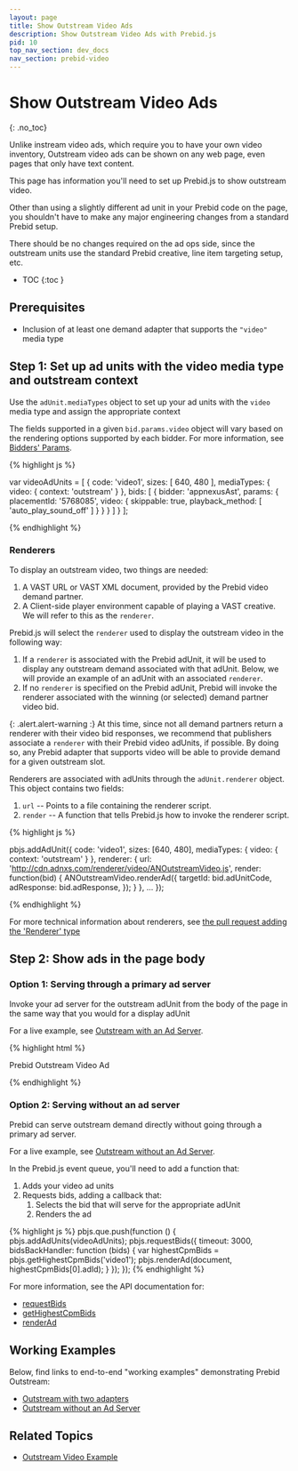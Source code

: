 ```yaml
---
layout: page
title: Show Outstream Video Ads
description: Show Outstream Video Ads with Prebid.js
pid: 10
top_nav_section: dev_docs
nav_section: prebid-video
---
```


<div class="bs-docs-section" markdown="1">

# Show Outstream Video Ads
{: .no_toc}

Unlike instream video ads, which require you to have your own video inventory, Outstream video ads can be shown on any web page, even pages that only have text content.

This page has information you'll need to set up Prebid.js to show outstream video.

Other than using a slightly different ad unit in your Prebid code on the page, you shouldn't have to make any major engineering changes from a standard Prebid setup.

There should be no changes required on the ad ops side, since the outstream units use the standard Prebid creative, line item targeting setup, etc.

* TOC
{:toc }

## Prerequisites

+ Inclusion of at least one demand adapter that supports the `"video"` media type

## Step 1: Set up ad units with the video media type and outstream context

Use the `adUnit.mediaTypes` object to set up your ad units with the `video` media type and assign the appropriate context

The fields supported in a given `bid.params.video` object will vary based on the rendering options supported by each bidder.  For more information, see [Bidders' Params]({{site.github.url}}/dev-docs/bidders.html).

{% highlight js %}

var videoAdUnits = [
  {
    code: 'video1',
    sizes: [ 640, 480 ],
    mediaTypes: {
      video: {
        context: 'outstream'
      }
    },
    bids: [
      {
        bidder: 'appnexusAst',
        params: {
          placementId: '5768085',
          video: {
            skippable: true,
            playback_method: [ 'auto_play_sound_off' ]
          }
        }
      }
    ]
  }
];

{% endhighlight %}

### Renderers

To display an outstream video, two things are needed:

1. A VAST URL or VAST XML document, provided by the Prebid video demand partner.
2. A Client-side player environment capable of playing a VAST creative.  We will refer to this as the `renderer`.

Prebid.js will select the `renderer` used to display the outstream video in the following way:

1. If a `renderer` is associated with the Prebid adUnit, it will be used to display any outstream demand associated with that adUnit.  Below, we will provide an example of an adUnit with an associated `renderer`.
2. If no `renderer` is specified on the Prebid adUnit, Prebid will invoke the renderer associated with the winning (or selected) demand partner video bid.

{: .alert.alert-warning :}
At this time, since not all demand partners return a renderer with their video bid responses, we recommend that publishers associate a `renderer` with their Prebid video adUnits, if possible.  By doing so, any Prebid adapter that supports video will be able to provide demand for a given outstream slot.

Renderers are associated with adUnits through the `adUnit.renderer` object.  This object contains two fields:

1. `url` -- Points to a file containing the renderer script.
2. `render` -- A function that tells Prebid.js how to invoke the renderer script.

{% highlight js %}

pbjs.addAdUnit({
    code: 'video1',
    sizes: [640, 480],
    mediaTypes: {
      video: {
        context: 'outstream'
      }
    },
    renderer: {
        url: 'http://cdn.adnxs.com/renderer/video/ANOutstreamVideo.js',
        render: function(bid) {
            ANOutstreamVideo.renderAd({
                targetId: bid.adUnitCode,
                adResponse: bid.adResponse,
            });
        }
    },
    ...
});

{% endhighlight %}

For more technical information about renderers, see [the pull request adding the 'Renderer' type](https://github.com/prebid/Prebid.js/pull/1082)

## Step 2: Show ads in the page body

### Option 1: Serving through a primary ad server

Invoke your ad server for the outstream adUnit from the body of the page in the same way that you would for a display adUnit

For a live example, see [Outstream with an Ad Server]({{site.github.url}}/examples/video/outstream/outstream-dfp-two-adapters-demo.html).

{% highlight html %}

<div id='video1'>
  <p>Prebid Outstream Video Ad</p>
  <script type='text/javascript'>
    googletag.cmd.push(function () {
      googletag.display('video1');
    });
  </script>
</div>

{% endhighlight %}

### Option 2: Serving without an ad server

Prebid can serve outstream demand directly without going through a primary ad server.

For a live example, see [Outstream without an Ad Server]({{site.github.url}}/examples/video/outstream/outstream-no-adserver-demo.html).

In the Prebid.js event queue, you'll need to add a function that:

1. Adds your video ad units
2. Requests bids, adding a callback that:
    1. Selects the bid that will serve for the appropriate adUnit
    2. Renders the ad

{% highlight js %}
pbjs.que.push(function () {
    pbjs.addAdUnits(videoAdUnits);
    pbjs.requestBids({
        timeout: 3000,
        bidsBackHandler: function (bids) {
            var highestCpmBids = pbjs.getHighestCpmBids('video1');
            pbjs.renderAd(document, highestCpmBids[0].adId);
        }
    });
});
{% endhighlight %}

For more information, see the API documentation for:

+ [requestBids]({{site.github.url}}/dev-docs/publisher-api-reference.html#module_pbjs.requestBids)
+ [getHighestCpmBids]({{site.github.url}}/dev-docs/publisher-api-reference.html#module_pbjs.getHighestCpmBids)
+ [renderAd]({{site.github.url}}/dev-docs/publisher-api-reference.html#module_pbjs.renderAd)

## Working Examples

Below, find links to end-to-end "working examples" demonstrating Prebid Outstream:

+ [Outstream with two adapters]({{site.github.url}}/examples/video/outstream/outstream-dfp-two-adapters-demo.html)
+ [Outstream without an Ad Server]({{site.github.url}}/examples/video/outstream/outstream-no-adserver-demo.html)

## Related Topics

+ [Outstream Video Example]({{site.github.url}}/dev-docs/examples/outstream-video-example.html)

</div>
